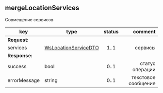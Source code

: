 ## mergeLocationServices

Совмещение сервисов

key | type | status | comment
--- | ---- | :----: | ---:
**Request:** | | |
services | [WsLocationServiceDTO](#wslocationservicedto) | 1..1 | сервисы
**Response:** | | |
sucсess | bool | 0..1 | статус операции
errorMessage | string | 0..1 | текстовое сообщение
